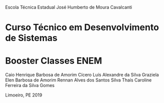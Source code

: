 Escola Técnica Estadual José Humberto de Moura Cavalcanti
# Curso Técnico em Desenvolvimento de Sistemas

# Booster Classes ENEM

Caio Henrique Barbosa de Amorim
Cícero Luís Alexandre da Silva
Graziela Elen Barbosa de Amorim
Rennan Alves dos Santos Silva
Thaís Caroline Ferreira da Silva Gomes





Limoeiro, PE
2019

